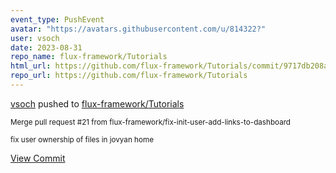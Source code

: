 ```yaml
---
event_type: PushEvent
avatar: "https://avatars.githubusercontent.com/u/814322?"
user: vsoch
date: 2023-08-31
repo_name: flux-framework/Tutorials
html_url: https://github.com/flux-framework/Tutorials/commit/9717db208a9b9b3dc866bbc9d09cf4831c0b1c4d
repo_url: https://github.com/flux-framework/Tutorials
---
```


<a href='https://github.com/vsoch' target='_blank'>vsoch</a> pushed to <a href='https://github.com/flux-framework/Tutorials' target='_blank'>flux-framework/Tutorials</a>

<small>Merge pull request #21 from flux-framework/fix-init-user-add-links-to-dashboard

fix user ownership of files in jovyan home</small>

<a href='https://github.com/flux-framework/Tutorials/commit/9717db208a9b9b3dc866bbc9d09cf4831c0b1c4d' target='_blank'>View Commit</a>